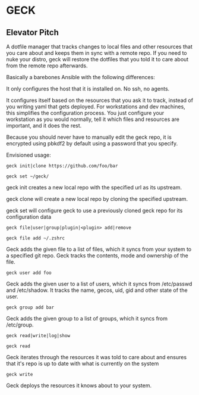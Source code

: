 # GECK

## Elevator Pitch

A dotfile manager that tracks changes to local files and other resources that you care about and keeps them in sync with a remote repo.
If you need to nuke your distro, geck will restore the dotfiles that you told it to care about from the remote repo afterwards.

Basically a barebones Ansible with the following differences:

It only configures the host that it is installed on.
No ssh, no agents.

It configures itself based on the resources that you ask it to track, instead of you writing yaml that gets deployed.
For workstations and dev machines, this simplifies the configuration process. You just configure your workstation as you would normally, tell it which files and resources are important, and it does the rest.

Because you should never have to manually edit the geck repo, it is encrypted using pbkdf2 by default using a password that you specify.

Envisioned usage:

```shell
geck init|clone https://github.com/foo/bar

geck set ~/geck/
```
geck init creates a new local repo with the specified url as its upstream.

geck clone will create a new local repo by cloning the specified upstream.

geck set will configure geck to use a previously cloned geck repo for its configuration data

```shell
geck file|user|group|plugin|<plugin> add|remove
```

```shell
geck file add ~/.zshrc
```
Geck adds the given file to a list of files, which it syncs from your system to a specified git repo. Geck tracks the contents, mode and ownership of the file.

```shell
geck user add foo
```
Geck adds the given user to a list of users, which it syncs from /etc/passwd and /etc/shadow. It tracks the name, gecos, uid, gid and other state of the user.

```shell
geck group add bar
```
Geck adds the given group to a list of groups, which it syncs from /etc/group.


```shell
geck read|write|log|show
```

```shell
geck read
```
Geck iterates through the resources it was told to care about and ensures that it's repo is up to date with what is currently on the system

```shell
geck write
```
Geck deploys the resources it knows about to your system.